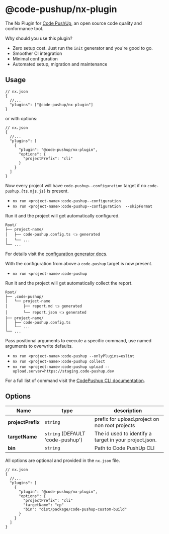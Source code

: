 # @code-pushup/nx-plugin

The Nx Plugin for [Code PushUp](https://github.com/code-pushup/cli#readme), an open source code quality and conformance tool.

Why should you use this plugin?

- Zero setup cost. Just run the `init` generator and you're good to go.
- Smoother CI integration
- Minimal configuration
- Automated setup, migration and maintenance

## Usage

```jsonc
// nx.json
{
  //...
  "plugins": ["@code-pushup/nx-plugin"]
}
```

or with options:

```jsonc
// nx.json
{
  //...
  "plugins": [
    {
      "plugin": "@code-pushup/nx-plugin",
      "options": {
        "projectPrefix": "cli"
      }
    }
  ]
}
```

Now every project will have `code-pushup--configuration` target if no `code-pushup.{ts,mjs,js}` is present.

- `nx run <project-name>:code-pushup--configuration`
- `nx run <project-name>:code-pushup--configuration  --skipFormat`

Run it and the project will get automatically configured.

```text
Root/
├── project-name/
│   ├── code-pushup.config.ts 👈 generated
│   └── ...
└── ...
```

For details visit the [configuration generator docs](../generators/configuration/README.md).

With the configuration from above a `code-pushup` target is now present.

- `nx run <project-name>:code-pushup`

Run it and the project will get automatically collect the report.

```text
Root/
├── .code-pushup/
│   └── project-name
│       ├── report.md 👈 generated
│       └── report.json 👈 generated
├── project-name/
│   ├── code-pushup.config.ts
│   └── ...
└── ...
```

Pass positional arguments to execute a specific command, use named arguments to overwrite defaults.

- `nx run <project-name>:code-pushup --onlyPlugins=eslint`
- `nx run <project-name>:code-pushup collect`
- `nx run <project-name>:code-pushup upload --upload.server=https://staging.code-pushup.dev`

For a full list of command visit the [CodePushup CLI documentation](../../../cli/README.md#commands).

## Options

| Name              | type                             | description                                            |
| ----------------- | -------------------------------- | ------------------------------------------------------ |
| **projectPrefix** | `string`                         | prefix for upload.project on non root projects         |
| **targetName**    | `string` (DEFAULT 'code-pushup') | The id used to identify a target in your project.json. |
| **bin**           | `string`                         | Path to Code PushUp CLI                                |

All options are optional and provided in the `nx.json` file.

```jsonc
// nx.json
{
  //...
  "plugins": [
    {
      "plugin": "@code-pushup/nx-plugin",
      "options": {
        "projectPrefix": "cli"
        "targetName": "cp"
        "bin": "dist/package/code-pushup-custom-build"
      }
    }
  ]
}
```
